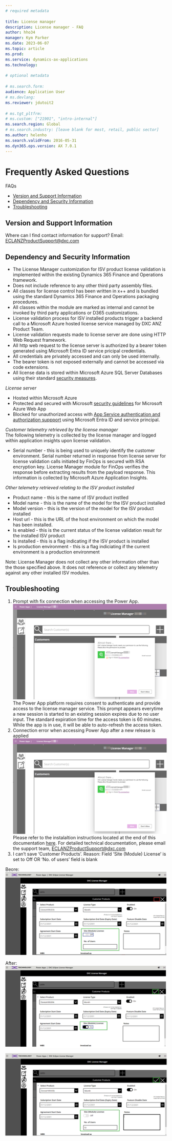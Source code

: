 ```yaml
---
# required metadata

title: License manager
description: License manager - FAQ
author: hho34
manager: Kym Parker
ms.date: 2023-06-07
ms.topic: article
ms.prod:
ms.service: dynamics-ax-applications
ms.technology:

# optional metadata

# ms.search.form:
audience: Application User
# ms.devlang:
ms.reviewer: jdutoit2

# ms.tgt_pltfrm:
# ms.custom: ["21901", "intro-internal"]
ms.search.region: Global
# ms.search.industry: [leave blank for most, retail, public sector]
ms.author: helenho
ms.search.validFrom: 2016-05-31
ms.dyn365.ops.version: AX 7.0.1
---
```


# Frequently Asked Questions

<!-- TOC -->

FAQs

- [Version and Support Information](#version-and-support-information)
- [Dependency and Security Information](#dependency-and-security-information)
- [Troubleshooting](#troubleshooting)

<!-- /TOC -->

## Version and Support Information

Where can I find contact information for support?
Email: ECLANZProductSupport@dxc.com

## Dependency and Security Information

- The License Manager customization for ISV product license validation is implemented within the existing Dynamics 365 Finance and Operations framework.
- Does not include reference to any other third party assembly files.
- All classes for license control has been written in x++ and is bundled using the standard Dynamics 365 Finance and Operations packaging procedures.
- All classes within the module are marked as internal and cannot be invoked by third party applications or D365 customizations.
- License validation process for ISV installed products trigger a backend call to a Microsoft Azure hosted license service managed by DXC ANZ Product Team.
- License validation requests made to license server are done using HTTP Web Request framework.
- All http web request to the license server is authorized by a bearer token generated using Microsoft Entra ID service pricipal credentials.
- All credentials are privately accessed and can only be used internally.
- The bearer token is not exposed externally and cannot be accessed via code extensions.
- All license data is stored within Microsoft Azure SQL Server Databases using their standard [security measures](https://learn.microsoft.com/en-us/azure/azure-sql/database/security-overview?view=azuresql).

_License server_

- Hosted within Microsoft Azure
- Protected and secured with Microsoft [security guidelines](https://learn.microsoft.com/en-us/azure/app-service/overview-security#client-authentication-and-authorization) for Microsoft Azure Web App
- Blocked for unauthorized access with [App Service authentication and authorization suppport](https://learn.microsoft.com/en-us/azure/app-service/overview-security#client-authentication-and-authorization) using Microsoft Entra ID and service principal.

_Customer telemetry retrieved by the license manager_  
The following telemetry is collected by the license manager and logged within application insights upon license validation.

- Serial number - this is being used to uniquely identify the customer environment. Serial number returned in response from license server for license validation calls initiated by FinOps is secured with RSA encryption key. License Manager module for FinOps verifies the response before extracting results from the payload response. This information is collected by Microsoft Azure Application Insights.

_Other telemetry retrieved relating to the ISV product installed_

- Product name - this is the name of ISV product instlled
- Model name - this is the name of the model for the ISV product installed
- Model version - this is the version of the model for the ISV product installed
- Host url - this is the URL of the host environment on which the model has been installed.
- Is enabled - this is the current status of the license validation result for the installed ISV product
- Is installed - this is a flag indicating if the ISV product is installed
- Is production environment - this is a flag indiciating if the current environment is a production environment

Note: License Manager does not collect any other information other than the those specified above. It does not reference or collect any telemetry against any other installed ISV modules.

## Troubleshooting

1. Prompt with fix connection when accessing the Power App.  
   ![License Manager PowerApp Connection Failure](IMAGES/PowerAppConnectionFailure.png "PowerAppConnectionFailure")
   The Power App platform requires consent to authenticate and provide access to the license manager service. This prompt appears everytime a new session is started to an existing session expires due to no user input. The standard expiration time for the access token is 60 minutes. While the app is in use, it will be able to auto-refresh the access token.
1. Connection error when accessing Power App after a new release is applied
   ![License Manager PowerApp Connection Failure](IMAGES/PowerAppConnectionFailure.png "PowerAppConnectionFailure")
   Please refer to the instalaltion instructions located at the end of this documentation [here](./PowerApp.md). For detailed technical documentation, please email the support team, ECLANZProductSupport@dxc.com
1. I can’t save ‘Customer Products’.
   Reason: Field ‘Site (Module) License’ is set to Off OR ‘No. of users’ field is blank

Beore:
![RFQ](IMAGES/CustomerProduct.png "CustomerProduct")

After:
![RFQ](IMAGES/CustomerProductAfter.png "CustomerProductAfter")

![RFQ](IMAGES/CustomerProductAfterOn.png "CustomerProductAfterOn")
